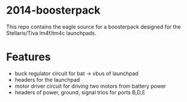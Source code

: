 2014-boosterpack
================
This repo contains the eagle source for a boosterpack designed for the Stellaris/Tiva lm4f/tm4c launchpads.

Features
================
* buck regulator circuit for bat -> vbus of launchpad
* headers for the launchpad
* motor driver circuit for driving two motors from battery power
* headers of power, ground, signal trios for ports B,D,E
